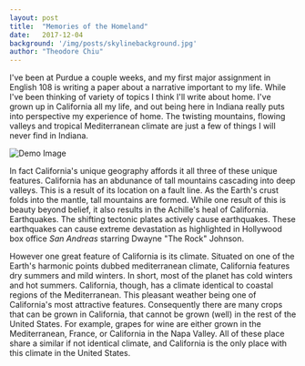 ```yaml
---
layout: post
title:  "Memories of the Homeland"
date:   2017-12-04 
background: '/img/posts/skylinebackground.jpg'
author: "Theodore Chiu"
---
```


I've been at Purdue a couple weeks, and my first major assignment in English 108 is writing a paper about a narrative important to my life. While I've been thinking of variety of topics I think I'll write about home. I've grown up in California all my life, and out being here in Indiana really puts into perspective my experience of home. The twisting mountains, flowing valleys and tropical Mediterranean climate are just a few of things I will never find in Indiana. 


<img class="img-fluid" src="https://source.unsplash.com/Mn9Fa_wQH-M/800x450" alt="Demo Image">

In fact California's unique geography affords it all three of these unique features. California has an abdunance of tall mountains cascading into deep valleys. This is a result of its location on a fault line. As the Earth's crust folds into the mantle, tall mountains are formed. While one result of this is beauty beyond belief, it also results in the Achille's heal of California. Earthquakes. The shifting tectonic plates actively cause earthquakes. These earthquakes can cause extreme devastation as highlighted in Hollywood box office *San Andreas* starring Dwayne "The Rock" Johnson. 

However one great feature of California is its climate. Situated on one of the Earth's harmonic points dubbed mediterranean climate, California features dry summers and mild winters. In short, most of the planet has cold winters and hot summers. California, though, has a climate identical to coastal regions of the Mediterranean. This pleasant weather being one of California's most attractive features. Consequently there are many crops that can be grown in California, that cannot be grown (well) in the rest of the United States. For example, grapes for wine are either grown in the Mediterranean, France, or California in the Napa Valley. All of these place share a similar if not identical climate, and California is the only place with this climate in the United States. 
